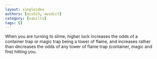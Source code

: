 ```yaml
---
layout: singleidea
authors: [ais523, aosdict]
category: [vanilla]
tags: []
---
```

When you are turning to slime, higher luck increases the odds of a container trap or magic trap being a tower of flame, and increases rather than decreases the odds of any tower of flame trap (container, magic and fire) hitting you.
